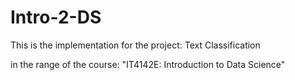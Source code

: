 # Intro-2-DS
This is the implementation for the project: Text Classification

in the range of the course: "IT4142E: Introduction to Data Science"
